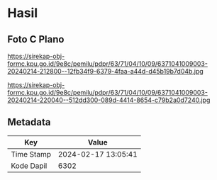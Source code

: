 # Hasil

## Foto C Plano

https://sirekap-obj-formc.kpu.go.id/9e8c/pemilu/pdpr/63/71/04/10/09/6371041009003-20240214-212800--12fb34f9-6379-4faa-a44d-d45b19b7d04b.jpg

https://sirekap-obj-formc.kpu.go.id/9e8c/pemilu/pdpr/63/71/04/10/09/6371041009003-20240214-220040--512dd300-089d-4414-8654-c79b2a0d7240.jpg


## Metadata

| Key        | Value               |
| ---------- | ------------------- |
| Time Stamp | 2024-02-17 13:05:41 |
| Kode Dapil | 6302                |



